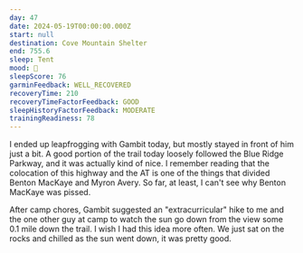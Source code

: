 ```yaml
---
day: 47
date: 2024-05-19T00:00:00.000Z
start: null
destination: Cove Mountain Shelter
end: 755.6
sleep: Tent
mood: 🙂
sleepScore: 76
garminFeedback: WELL_RECOVERED
recoveryTime: 210
recoveryTimeFactorFeedback: GOOD
sleepHistoryFactorFeedback: MODERATE
trainingReadiness: 78
---
```

I ended up leapfrogging with Gambit today, but mostly stayed in front of him just a bit. A good portion of the trail today loosely followed the Blue Ridge Parkway, and it was actually kind of nice. I remember reading that the colocation of this highway and the AT is one of the things that divided Benton MacKaye and Myron Avery. So far, at least, I can't see why Benton MacKaye was pissed.

After camp chores, Gambit suggested an "extracurricular" hike to me and the one other guy at camp to watch the sun go down from the view some 0.1 mile down the trail. I wish I had this idea more often. We just sat on the rocks and chilled as the sun went down, it was pretty good.
